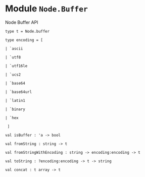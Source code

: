 
# Module `Node.Buffer`

Node Buffer API

```
type t = Node.buffer
```
```
type encoding = [ 
```
```
| `ascii
```
```
| `utf8
```
```
| `utf16le
```
```
| `ucs2
```
```
| `base64
```
```
| `base64url
```
```
| `latin1
```
```
| `binary
```
```
| `hex
```
```
 ]
```
```
val isBuffer : 'a -> bool
```
```
val fromString : string -> t
```
```
val fromStringWithEncoding : string -> encoding:encoding -> t
```
```
val toString : ?encoding:encoding -> t -> string
```
```
val concat : t array -> t
```